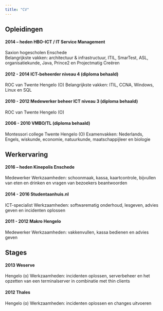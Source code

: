 ```yaml
---
title: "CV"
---
```

## Opleidingen

#### 2014 – heden	HBO-ICT / IT Service Management
Saxion hogescholen Enschede\
Belangrijkste vakken: architectuur & infrastructuur, ITIL, SmarTest, ASL, organisatiekunde, Java, Prince2 en Projectmatig Creëren

#### 2012 - 2014	ICT-beheerder niveau 4 (diploma behaald)
ROC van Twente Hengelo (O)
Belangrijkste vakken: ITIL, CCNA, Windows, Linux en SQL

#### 2010 - 2012	Medewerker beheer ICT niveau 3 (diploma behaald)
ROC van Twente Hengelo (O)

#### 2006 - 2010	VMBO/TL (diploma behaald) 
Montessori college Twente Hengelo (O)
Examenvakken: Nederlands, Engels, wiskunde, economie, natuurkunde, maatschappijleer en biologie


## Werkervaring

#### 2016 – heden	Kinepolis Enschede
Medewerker
Werkzaamheden: schoonmaak, kassa, kaartcontrole, bijvullen van eten en drinken en vragen van bezoekers beantwoorden

#### 2014 - 2016	Studentaanhuis.nl
ICT-specialist
Werkzaamheden: softwarematig onderhoud, lesgeven, advies geven en incidenten oplossen

#### 2011 - 2012	Makro Hengelo
Medewerker
Werkzaamheden: vakkenvullen, kassa bedienen en advies geven


## Stages

#### 2013		Weserve
Hengelo (o)
Werkzaamheden: incidenten oplossen, serverbeheer en het opzetten van een terminalserver in combinatie met thin clients
		
#### 2012		Thales
Hengelo (o)
Werkzaamheden: incidenten oplossen en changes uitvoeren
